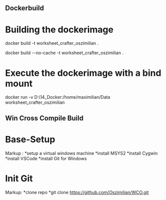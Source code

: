 ## Dockerbuild

# Building the dockerimage
docker build -t worksheet_crafter_oszimilian .

docker build --no-cache -t worksheet_crafter_oszimilian .

# Execute the dockerimage with a bind mount
docker run -v D:\14_Docker:/home/maximilian/Data worksheet_crafter_oszimilian


## Win Cross Compile Build

# Base-Setup
Markup :    *setup a virtual windows machine
            *install MSYS2
            *install Cygwin
            *install VSCode
            *install Git for Windows

# Init Git
Markup:     *clone repo
                *git clone https://github.com/Oszimilian/WCO.git


